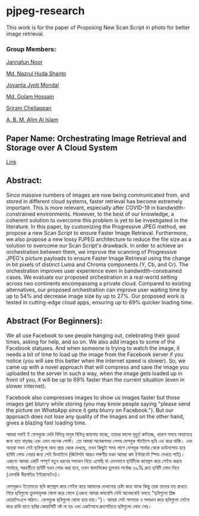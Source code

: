 # pjpeg-research
This work is for the paper of Proposing New Scan Script in photo for better image retrieval.

### Group Members:
[Jannatun Noor](https://sites.google.com/site/jannatun0abigzero/)

[Md. Nazrul Huda Shanto](https://www.linkedin.com/in/nazrulhudashanto/)

[Joyanta Jyoti Mondal](https://joyantamondal.com/)

[Md. Golam Hossain](https://www.linkedin.com/in/mghossain)

[Sriram Chellappan](https://cse.usf.edu/~sriramc/)

[A. B. M. Alim Al Islam](https://sites.google.com/site/abmalimalislam/)

## Paper Name: Orchestrating Image Retrieval and Storage over A Cloud System
[Link](https://ieeexplore.ieee.org/abstract/document/9743811/)

## Abstract:

Since massive numbers of images are now being communicated from, and stored in different cloud systems, faster retrieval has become extremely important. This is more relevant, especially after COVID-19 in bandwidth-constrained environments. However, to the best of our knowledge, a coherent solution to overcome this problem is yet to be investigated in the literature. In this paper, by customizing the Progressive JPEG method, we propose a new Scan Script to ensure Faster Image Retrieval. Furthermore, we also propose a new lossy PJPEG architecture to reduce the file size as a solution to overcome our Scan Script's drawback. In order to achieve an orchestration between them, we improve the scanning of Progressive JPEG's picture payloads to ensure Faster Image Retrieval using the change in bit pixels of distinct Luma and Chroma components (Y, Cb, and Cr). The orchestration improves user experience even in bandwidth-constrained cases. We evaluate our proposed orchestration in a real-world setting across two continents encompassing a private cloud. Compared to existing alternatives, our proposed orchestration can improve user waiting time by up to 54% and decrease image size by up to 27%. Our proposed work is tested in cutting-edge cloud apps, ensuring up to 69% quicker loading time.


## Abstract (For Beginners):

We all use Facebook to see people hanging out, celebrating their good times, asking for help, and so on. We also add images to some of the Facebook statuses. And when someone is trying to watch the image, it needs a bit of time to load up the image from the Facebook server if you notice (you will see this better when the internet speed is slower). So, we came up with a novel approach that will compress and save the image you uploaded to the server in such a way, when the image gets loaded up in front of you, it will be up to 69% faster than the current situation (even in slower internet).

Facebook also compresses images to show us images faster but those images get blurry while storing (you may know people saying "please send the picture on WhatsApp since it gets blurry on Facebook."). But our approach does not lose any quality of the images and on the other hand, gives a blazing fast loading time.

আমরা সবাই ই ফেসবুকে দেখি বিভিন্ন মানুষ বিভিন্ন জায়গায় যাচ্ছে, তাদের ভালো মূহুর্ত কাটাচ্ছে, খারাপ সময়ে সাহায্যের জন্য হাত বাড়াচ্ছ এবং এমন অনেক পোস্ট। তো আমরা অনেকসময় সেসব ফেসবুক স্ট্যাটাসে ছবি এড করে থাকি। এবং অন্যরা যখন সেই ছবিগুলো অন্য প্রান্ত থেকে দেখছে, তখন কিছুটা সময় লাগে ফেসবুক সার্ভার থেকে ডাউনলোড হয়ে ছবিটা লোড নেয়ার জন্য সেই ডিভাইসে (জিনিসটা আরও লক্ষণীয় যখন আমরা কম ইন্টারনেট স্পিড দেখতে পাই)। এজন্যে আমরা একটি সম্পূর্ণ নতুন ধরনের সমাধান নিয়ে এসেছি যা এমনভাবে ছবিটিকে কম্প্রেস করে সেইভ করবে সার্ভারে, পরবর্তীতে ছবিটি যখন লোড করা হবে, তখন স্বাভাবিকের তুলনায় সর্বোচ্চ ৬৯% দ্রুত ছবিটি লোড নিবে (এমনকি ধীরগতির ইন্টারনেটেও)। 

ফেসবুকও ইতোমধ্যে ছবি কম্প্রেস করে সেইভ করে আমাদের দেখানোর চেষ্টা করে থাকে কিন্তু তারা তাদের মত রাখতে গিয়ে ছবিগুলো তুলনামূলক ঘোলা করে ফেলে (এজন্য আমরা কমবেশি দেখি অনেককেই বলতে "ছবিগুলো প্লিজ হোয়াটসএপে পাঠান। ফেসবুকে ছবিগুলো ঘোলা হয়ে যায়।")। আমরা সেই সমস্যার ও সমাধান করে ছবিগুলো সেইভ করে রাখি যাতে ছবির কোয়ালিটি নষ্ট না হয় এবং একইসাথে দ্রুতগতিতে ছবিগুলো লোড নেয়। 

